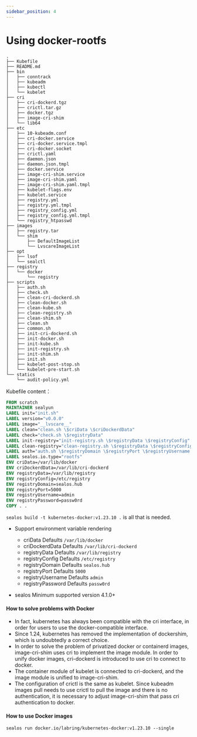 ```yaml
---
sidebar_position: 4
---
```


# Using docker-rootfs

```
.
├── Kubefile
├── README.md
├── bin
│   ├── conntrack
│   ├── kubeadm
│   ├── kubectl
│   └── kubelet
├── cri
│   ├── cri-dockerd.tgz
│   ├── crictl.tar.gz
│   ├── docker.tgz
│   ├── image-cri-shim
│   └── lib64
├── etc
│   ├── 10-kubeadm.conf
│   ├── cri-docker.service
│   ├── cri-docker.service.tmpl
│   ├── cri-docker.socket
│   ├── crictl.yaml
│   ├── daemon.json
│   ├── daemon.json.tmpl
│   ├── docker.service
│   ├── image-cri-shim.service
│   ├── image-cri-shim.yaml
│   ├── image-cri-shim.yaml.tmpl
│   ├── kubelet-flags.env
│   ├── kubelet.service
│   ├── registry.yml
│   ├── registry.yml.tmpl
│   ├── registry_config.yml
│   ├── registry_config.yml.tmpl
│   └── registry_htpasswd
├── images
│   ├── registry.tar
│   └── shim
│       ├── DefaultImageList
│       └── LvscareImageList
├── opt
│   ├── lsof
│   └── sealctl
├── registry
│   └── docker
│       └── registry
├── scripts
│   ├── auth.sh
│   ├── check.sh
│   ├── clean-cri-dockerd.sh
│   ├── clean-docker.sh
│   ├── clean-kube.sh
│   ├── clean-registry.sh
│   ├── clean-shim.sh
│   ├── clean.sh
│   ├── common.sh
│   ├── init-cri-dockerd.sh
│   ├── init-docker.sh
│   ├── init-kube.sh
│   ├── init-registry.sh
│   ├── init-shim.sh
│   ├── init.sh
│   ├── kubelet-post-stop.sh
│   └── kubelet-pre-start.sh
└── statics
    └── audit-policy.yml

```

Kubefile content：

```dockerfile
FROM scratch
MAINTAINER sealyun
LABEL init="init.sh"
LABEL version="v0.0.0"
LABEL image="__lvscare__"
LABEL clean="clean.sh \$criData \$criDockerdData"
LABEL check="check.sh \$registryData"
LABEL init-registry="init-registry.sh \$registryData \$registryConfig"
LABEL clean-registry="clean-registry.sh \$registryData \$registryConfig"
LABEL auth="auth.sh \$registryDomain \$registryPort \$registryUsername \$registryPassword"
LABEL sealos.io.type="rootfs"
ENV criData=/var/lib/docker
ENV criDockerdData=/var/lib/cri-dockerd
ENV registryData=/var/lib/registry
ENV registryConfig=/etc/registry
ENV registryDomain=sealos.hub
ENV registryPort=5000
ENV registryUsername=admin
ENV registryPassword=passw0rd
COPY . .
```

`sealos build -t kubernetes-docker:v1.23.10 .` is all that is needed.

- Support environment variable rendering
  - criData Defaults `/var/lib/docker`
  - criDockerdData Defaults `/var/lib/cri-dockerd`
  - registryData Defaults `/var/lib/registry`
  - registryConfig Defaults `/etc/registry`
  - registryDomain Defaults `sealos.hub`
  - registryPort Defaults `5000`
  - registryUsername Defaults `admin`
  - registryPassword Defaults `passw0rd`

- sealos Minimum supported version 4.1.0+

#### How to solve problems with Docker

- In fact, kubernetes has always been compatible with the cri interface, in order for users to use the docker-compatible interface.
- Since 1.24, kubernetes has removed the implementation of dockershim, which is undoubtedly a correct choice.
- In order to solve the problem of privatized docker or containerd images, image-cri-shim uses cri to implement the image module. In order to unify docker images, cri-dockerd is introduced to use cri to connect to docker.
- The container module of kubelet is connected to cri-dockerd, and the image module is unified to image-cri-shim.
- The configuration of crictl is the same as kubelet. Since kubeadm images pull needs to use crictl to pull the image and there is no authentication, it is necessary to adjust image-cri-shim that pass cri authentication to docker.

#### How to use Docker images

```shell
sealos run docker.io/labring/kubernetes-docker:v1.23.10 --single
```
